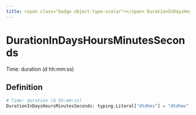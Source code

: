 ```yaml
---
title: <span class="badge object-type-scalar"></span> DurationInDaysHoursMinutesSeconds
---
```

# <span class="badge object-type-scalar"></span> DurationInDaysHoursMinutesSeconds

Time: duration (d hh:mm:ss)

## Definition

```python
# Time: duration (d hh:mm:ss)
DurationInDaysHoursMinutesSeconds: typing.Literal["dtdhms"] = "dtdhms"
```
